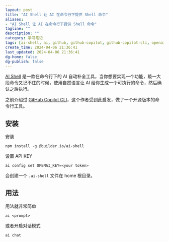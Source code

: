 ```yaml
---
layout: post
title: "AI Shell 让 AI 在命令行下提供 Shell 命令"
aliases:
- "AI Shell 让 AI 在命令行下提供 Shell 命令"
tagline: ""
description: ""
category: 学习笔记
tags: [ai-shell, ai, github, github-copilot, github-copilot-cli, openai, chatgpt, shell, bash, zsh]
create_time: 2024-04-06 21:36:41
last_updated: 2024-04-06 21:36:41
dg-home: false
dg-publish: false
---
```


[AI Shell](https://github.com/BuilderIO/ai-shell) 是一款在命令行下的 AI 自动补全工具，当你想要实现一个功能，敲一大段命令又记不住的时候，使用自然语言让 AI 给你生成一个可执行的命令，然后确认之后执行。

之前介绍过 [GitHub Copilot CLI](https://blog.einverne.info/post/2023/03/github-copilot-cli.html)，这个作者受到此启发，做了一个开源版本的命令行工具。

## 安装

安装

```
npm install -g @builder.io/ai-shell
```

设置 API KEY

```
ai config set OPENAI_KEY=<your token>
```

会创建一个 `.ai-shell` 文件在 home 根目录。

## 用法

用法就非常简单

```
ai <prompt>
```

或者开启对话模式

```
ai chat
```
